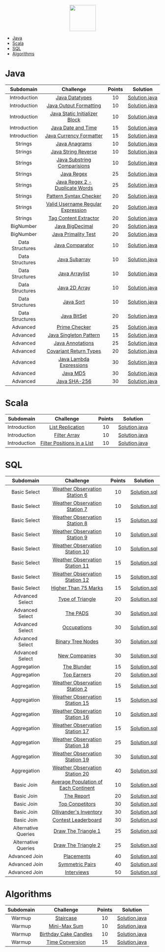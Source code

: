 <p align="center">
    <a href="https://www.hackerrank.com/dmytro_verner">
        <img height=85 src="https://d3keuzeb2crhkn.cloudfront.net/hackerrank/assets/styleguide/logo_wordmark-f5c5eb61ab0a154c3ed9eda24d0b9e31.svg">
    </a>
</p>

* [Java](#java)
* [Scala](#scala)
* [SQL](#sql)
* [Algorithms](#algorithms)

# Java

|          Subdomain          |                                                         Challenge                                                        | Points  |                                                                                         Solution                                                                                        |
|:---------------------------:|:------------------------------------------------------------------------------------------------------------------------:|:-------:|:---------------------------------------------------------------------------------------------------------------------------------------------------------------------------------------:|
|         Introduction        | [Java Datatypes](https://www.hackerrank.com/challenges/java-datatypes/problem)                                           |    10   | [Solution.java](https://github.com/dmverner/HackerRank_Solutions/blob/master/Java/Introduction/Java%20Datatypes/Solution.java)                                                          |
|         Introduction        | [Java Output Formatting](https://www.hackerrank.com/challenges/java-output-formatting/problem)                           |    10   | [Solution.java](https://github.com/dmverner/HackerRank_Solutions/blob/master/Java/Introduction/Java%20Output%20Formatting/Solution.java)                                                |
|         Introduction        | [Java Static Initializer Block](https://www.hackerrank.com/challenges/java-static-initializer-block/problem)             |    10   | [Solution.java](https://github.com/dmverner/HackerRank_Solutions/blob/master/Java/Introduction/Java%20Static%20Initializer%20Block/Solution.java)                                       |
|         Introduction        | [Java Date and Time](https://www.hackerrank.com/challenges/java-date-and-time/problem)                                   |    15   | [Solution.java](https://github.com/dmverner/HackerRank_Solutions/blob/master/Java/Introduction/Java%20Date%20and%20Time/Solution.java)                                                  |
|         Introduction        | [Java Currency Formatter](https://www.hackerrank.com/challenges/java-currency-formatter/problem)                         |    15   | [Solution.java](https://github.com/dmverner/HackerRank_Solutions/blob/master/Java/Introduction/Java%20Currency%20Formatter/Solution.java)                                               |
|         Strings             | [Java Anagrams](https://www.hackerrank.com/challenges/java-anagrams/problem)                                             |    10   | [Solution.java](https://github.com/dmytro-verner/HackerRank_Solutions/tree/master/Java/Strings/Java%20Anagrams/Solution.java)                                                           |
|         Strings             | [Java String Reverse](https://www.hackerrank.com/challenges/java-string-reverse/problem)                                 |    10   | [Solution.java](https://github.com/dmytro-verner/HackerRank_Solutions/tree/master/Java/Strings/Java%20String%20Reverse/Solution.java)                                                   |
|         Strings             | [Java Substring Comparisions](https://www.hackerrank.com/challenges/java-string-compare/problem)                         |    10   | [Solution.java](https://github.com/dmytro-verner/HackerRank_Solutions/blob/master/Java/Strings/Java%20Substring%20Comparisons/Solution.java)                                            |
|         Strings             | [Java Regex](https://www.hackerrank.com/challenges/java-regex/problem)                                                   |    25   | [Solution.java](https://github.com/dmytro-verner/HackerRank_Solutions/blob/master/Java/Strings/Java%20Regex/Solution.java)                                                              |
|         Strings             | [Java Regex 2 - Duplicate Words](https://www.hackerrank.com/challenges/duplicate-word/problem)                           |    25   | [Solution.java](https://github.com/dmytro-verner/HackerRank_Solutions/blob/master/Java/Strings/Java%20Regex%202%20-%20Duplicate%20Words/Solution.java)                                  |
|         Strings             | [Pattern Syntax Checker](https://www.hackerrank.com/challenges/pattern-syntax-checker/problem)                           |    20   | [Solution.java](https://github.com/dmytro-verner/HackerRank_Solutions/blob/master/Java/Strings/Pattern%20Syntax%20Checker/Solution.java)                                                |
|         Strings             | [Valid Username Regular Expression](https://www.hackerrank.com/challenges/valid-username-checker/problem)                |    20   | [Solution.java](https://github.com/dmytro-verner/HackerRank_Solutions/blob/master/Java/Strings/Valid%20Username%20Regular%20Expression/Solution.java)                                   |
|         Strings             | [Tag Content Extractor](https://www.hackerrank.com/challenges/tag-content-extractor/problem)                             |    20   | [Solution.java](https://github.com/dmytro-verner/HackerRank_Solutions/blob/master/Java/Strings/TagContentExtractor/Solution.java)                                                       |
|         BigNumber           | [Java BigDecimal](https://www.hackerrank.com/challenges/java-bigdecimal/problem)                                         |    20   | [Solution.java](https://github.com/dmytro-verner/HackerRank_Solutions/blob/master/Java/BigNumber/Java%20BigDecimal/Solution.java)                                                       |
|         BigNumber           | [Java Primality Test](https://www.hackerrank.com/challenges/java-primality-test/problem)                                 |    20   | [Solution.java](https://github.com/dmytro-verner/HackerRank_Solutions/blob/master/Java/BigNumber/Java%20Primality%20Test/Solution.java)                                                 |
|         Data Structures     | [Java Comparator](https://www.hackerrank.com/challenges/java-comparator/problem)                                         |    10   | [Solution.java](https://github.com/dmytro-verner/HackerRank_Solutions/blob/master/Java/Data%20Structures/Java%20Comparator/Solution.java)                                               |
|         Data Structures     | [Java Subarray](https://www.hackerrank.com/challenges/java-negative-subarray/problem)                                    |    10   | [Solution.java](https://github.com/dmytro-verner/HackerRank_Solutions/blob/master/Java/Data%20Structures/Java%20Subarray/Solution.java)                                                 |
|         Data Structures     | [Java Arraylist](https://www.hackerrank.com/challenges/java-arraylist/problem)                                           |    10   | [Solution.java](https://github.com/dmytro-verner/HackerRank_Solutions/blob/master/Java/Data%20Structures/Java%20Arraylist/Solution.java)                                                |
|         Data Structures     | [Java 2D Array](https://www.hackerrank.com/challenges/java-2d-array/problem)                                             |    10   | [Solution.java](https://github.com/dmytro-verner/HackerRank_Solutions/blob/master/Java/Data%20Structures/Java%202D%20Array/Solution.java)                                               |
|         Data Structures     | [Java Sort](https://www.hackerrank.com/challenges/java-sort/problem)                                                     |    10   | [Solution.java](https://github.com/dmytro-verner/HackerRank_Solutions/blob/master/Java/Data%20Structures/Java%20Sort/Solution.java)                                                     |
|         Data Structures     | [Java BitSet](https://www.hackerrank.com/challenges/java-bitset/problem)                                                 |    20   | [Solution.java](https://github.com/dmytro-verner/HackerRank_Solutions/blob/master/Java/Data%20Structures/Java%20BitSet/Solution.java)                                                   |
|         Advanced            | [Prime Checker](https://www.hackerrank.com/challenges/prime-checker/problem)                                             |    25   | [Solution.java](https://github.com/dmytro-verner/HackerRank_Solutions/blob/master/Java/Advanced/Prime%20Checker/Solution.java)                                                          |
|         Advanced            | [Java Singleton Pattern](https://www.hackerrank.com/challenges/java-singleton/problem)                                   |    15   | [Solution.java](https://github.com/dmytro-verner/HackerRank_Solutions/blob/master/Java/Advanced/Java%20Singleton%20Pattern/Solution.java)                                               |
|         Advanced            | [Java Annotations](https://www.hackerrank.com/challenges/java-annotations/problem)                                       |    25   | [Solution.java](https://github.com/dmytro-verner/HackerRank_Solutions/blob/master/Java/Advanced/Java%20Annotations/Solution.java)                                                       |
|         Advanced            | [Covariant Return Types](https://www.hackerrank.com/challenges/java-covariance/problem)                                  |    20   | [Solution.java](https://github.com/dmytro-verner/HackerRank_Solutions/blob/master/Java/Advanced/Covariant%20Return%20Types/Solution.java)                                               |
|         Advanced            | [Java Lambda Expressions](https://www.hackerrank.com/challenges/java-lambda-expressions/problem)                         |    30   | [Solution.java](https://github.com/dmytro-verner/HackerRank_Solutions/blob/master/Java/Advanced/Java%20Lambda%20Expressions/Solution.java)                                              |
|         Advanced            | [Java MD5](https://www.hackerrank.com/challenges/java-md5/problem)                                                       |    30   | [Solution.java](https://github.com/dmytro-verner/HackerRank_Solutions/blob/master/Java/Advanced/Java%20MD5/Solution.java)                                                               |
|         Advanced            | [Java SHA-256](https://www.hackerrank.com/challenges/sha-256/problem)                                                    |    30   | [Solution.java](https://github.com/dmytro-verner/HackerRank_Solutions/blob/master/Java/Advanced/Java%20SHA-256/Solution.java)                                                           |

# Scala

|          Subdomain          |                                                         Challenge                                                        | Points  |                                                                                         Solution                                                                                        |
|:---------------------------:|:------------------------------------------------------------------------------------------------------------------------:|:-------:|:---------------------------------------------------------------------------------------------------------------------------------------------------------------------------------------:|
|         Introduction        | [List Replication](https://www.hackerrank.com/challenges/fp-list-replication/problem)                                    |    10   | [Solution.java](https://github.com/dmytro-verner/HackerRank_Solutions/blob/master/Scala/Introduction/List%20Replication/Solution.scala)                                                 |
|         Introduction        | [Filter Array](https://www.hackerrank.com/challenges/fp-filter-array/problem)                                            |    10   | [Solution.java](https://github.com/dmytro-verner/HackerRank_Solutions/blob/master/Scala/Introduction/Filter%20Array/Solution.scala)                                                     |
|         Introduction        | [Filter Positions in a List](https://www.hackerrank.com/challenges/fp-filter-positions-in-a-list/problem)                |    10   | [Solution.java](https://github.com/dmytro-verner/HackerRank_Solutions/blob/master/Scala/Introduction/Filter%20Positions%20in%20a%20List/Solution.scala)                                 |

# SQL

|          Subdomain          |                                                         Challenge                                                           | Points  |                                                                                         Solution                                                                                       |
|:---------------------------:|:---------------------------------------------------------------------------------------------------------------------------:|:-------:|:--------------------------------------------------------------------------------------------------------------------------------------------------------------------------------------:|
|         Basic Select        | [Weather Observation Station 6](https://www.hackerrank.com/challenges/weather-observation-station-6/problem)                |    10   | [Solution.sql](https://github.com/dmytro-verner/HackerRank_Solutions/blob/master/SQL/Basic%20Select/Weather%20Observation%20Station%206.sql)                                           |
|         Basic Select        | [Weather Observation Station 7](https://www.hackerrank.com/challenges/weather-observation-station-7/problem)                |    10   | [Solution.sql](https://github.com/dmytro-verner/HackerRank_Solutions/blob/master/SQL/Basic%20Select/Weather%20Observation%20Station%207.sql)                                           |
|         Basic Select        | [Weather Observation Station 8](https://www.hackerrank.com/challenges/weather-observation-station-8/problem)                |    15   | [Solution.sql](https://github.com/dmytro-verner/HackerRank_Solutions/blob/master/SQL/Basic%20Select/Weather%20Observation%20Station%208.sql)                                           |
|         Basic Select        | [Weather Observation Station 9](https://www.hackerrank.com/challenges/weather-observation-station-9/problem)                |    10   | [Solution.sql](https://github.com/dmytro-verner/HackerRank_Solutions/blob/master/SQL/Basic%20Select/Weather%20Observation%20Station%209.sql)                                           |
|         Basic Select        | [Weather Observation Station 10](https://www.hackerrank.com/challenges/weather-observation-station-10/problem)              |    10   | [Solution.sql](https://github.com/dmytro-verner/HackerRank_Solutions/blob/master/SQL/Basic%20Select/Weather%20Observation%20Station%2010.sql)                                          |
|         Basic Select        | [Weather Observation Station 11](https://www.hackerrank.com/challenges/weather-observation-station-11/problem)              |    15   | [Solution.sql](https://github.com/dmytro-verner/HackerRank_Solutions/blob/master/SQL/Basic%20Select/Weather%20Observation%20Station%2011.sql)                                          |
|         Basic Select        | [Weather Observation Station 12](https://www.hackerrank.com/challenges/weather-observation-station-12/problem)              |    15   | [Solution.sql](https://github.com/dmytro-verner/HackerRank_Solutions/blob/master/SQL/Basic%20Select/Weather%20Observation%20Station%2012.sql)                                          |
|         Basic Select        | [Higher Than 75 Marks](https://www.hackerrank.com/challenges/more-than-75-marks/problem)                                    |    15   | [Solution.sql](https://github.com/dmytro-verner/HackerRank_Solutions/blob/master/SQL/Basic%20Select/Higher%20Than%2075%20Marks.sql)                                                    |
|         Advanced Select     | [Type of Triangle](https://www.hackerrank.com/challenges/what-type-of-triangle/problem)                                     |    20   | [Solution.sql](https://github.com/dmytro-verner/HackerRank_Solutions/blob/master/SQL/Advanced%20Select/Type%20of%20Triangle.sql)                                                       |
|         Advanced Select     | [The PADS](https://www.hackerrank.com/challenges/the-pads/problem)                                                          |    30   | [Solution.sql](https://github.com/dmytro-verner/HackerRank_Solutions/blob/master/SQL/Advanced%20Select/The%20PADS.sql)                                                                 |
|         Advanced Select     | [Occupations](https://www.hackerrank.com/challenges/occupations/problem)                                                    |    30   | [Solution.sql](https://github.com/dmytro-verner/HackerRank_Solutions/blob/master/SQL/Advanced%20Select/Occupations.sql)                                                                |
|         Advanced Select     | [Binary Tree Nodes](https://www.hackerrank.com/challenges/binary-search-tree-1/problem)                                     |    30   | [Solution.sql](https://github.com/dmytro-verner/HackerRank_Solutions/blob/master/SQL/Advanced%20Select/Binary%20Tree%20Nodes.sql)                                                      |
|         Advanced Select     | [New Companies](https://www.hackerrank.com/challenges/the-company/problem)                                                  |    30   | [Solution.sql](https://github.com/dmytro-verner/HackerRank_Solutions/blob/master/SQL/Advanced%20Select/New%20Companies.sql)                                                            |
|         Aggregation         | [The Blunder](https://www.hackerrank.com/challenges/the-blunder/problem)                                                    |    15   | [Solution.sql](https://github.com/dmytro-verner/HackerRank_Solutions/blob/master/SQL/Aggregation/The%20Blunder.sql)                                                                    |
|         Aggregation         | [Top Earners](https://www.hackerrank.com/challenges/earnings-of-employees/problem)                                          |    20   | [Solution.sql](https://github.com/dmytro-verner/HackerRank_Solutions/blob/master/SQL/Aggregation/Top%20Earners.sql)                                                                    |
|         Aggregation         | [Weather Observation Station 2](https://www.hackerrank.com/challenges/weather-observation-station-2/problem)                |    15   | [Solution.sql](https://github.com/dmytro-verner/HackerRank_Solutions/blob/master/SQL/Aggregation/Weather%20Observation%20Station%202.sql)                                              |
|         Aggregation         | [Weather Observation Station 15](https://www.hackerrank.com/challenges/weather-observation-station-15/problem)              |    15   | [Solution.sql](https://github.com/dmytro-verner/HackerRank_Solutions/blob/master/SQL/Aggregation/Weather%20Observation%20Station%2015.sql)                                             |
|         Aggregation         | [Weather Observation Station 16](https://www.hackerrank.com/challenges/weather-observation-station-16/problem)              |    10   | [Solution.sql](https://github.com/dmytro-verner/HackerRank_Solutions/blob/master/SQL/Aggregation/Weather%20Observation%20Station%2016.sql)                                             |
|         Aggregation         | [Weather Observation Station 17](https://www.hackerrank.com/challenges/weather-observation-station-17/problem)              |    15   | [Solution.sql](https://github.com/dmytro-verner/HackerRank_Solutions/blob/master/SQL/Aggregation/Weather%20Observation%20Station%2017.sql)                                             |
|         Aggregation         | [Weather Observation Station 18](https://www.hackerrank.com/challenges/weather-observation-station-18/problem)              |    25   | [Solution.sql](https://github.com/dmytro-verner/HackerRank_Solutions/blob/master/SQL/Aggregation/Weather%20Observation%20Station%2018.sql)                                             |
|         Aggregation         | [Weather Observation Station 19](https://www.hackerrank.com/challenges/weather-observation-station-19/problem)              |    30   | [Solution.sql](https://github.com/dmytro-verner/HackerRank_Solutions/blob/master/SQL/Aggregation/Weather%20Observation%20Station%2019.sql)                                             |
|         Aggregation         | [Weather Observation Station 20](https://www.hackerrank.com/challenges/weather-observation-station-20/problem)              |    40   | [Solution.sql](https://github.com/dmytro-verner/HackerRank_Solutions/blob/master/SQL/Aggregation/Weather%20Observation%20Station%2020.sql)                                             |
|         Basic Join          | [Average Population of Each Continent](https://www.hackerrank.com/challenges/average-population-of-each-continent/problem)  |    10   | [Solution.sql](https://github.com/dmytro-verner/HackerRank_Solutions/blob/master/SQL/Basic%20Join/Average%20Population%20of%20Each%20Continent.sql)                                    |
|         Basic Join          | [The Report](https://www.hackerrank.com/challenges/the-report/problem)                                                      |    20   | [Solution.sql](https://github.com/dmytro-verner/HackerRank_Solutions/blob/master/SQL/Basic%20Join/The%20Report.sql)                                                                    |
|         Basic Join          | [Top Conpetitors](https://www.hackerrank.com/challenges/full-score/problem)                                                 |    30   | [Solution.sql](https://github.com/dmytro-verner/HackerRank_Solutions/blob/master/SQL/Basic%20Join/Top%20Competitors.sql)                                                               |
|         Basic Join          | [Ollivander's Inventory](https://www.hackerrank.com/challenges/harry-potter-and-wands/problem)                              |    30   | [Solution.sql](https://github.com/dmytro-verner/HackerRank_Solutions/blob/master/SQL/Basic%20Join/Ollivander's%20Inventory.sql)                                                        |
|         Basic Join          | [Contest Leaderboard](https://www.hackerrank.com/challenges/contest-leaderboard/problem)                                    |    30   | [Solution.sql](https://github.com/dmytro-verner/HackerRank_Solutions/blob/master/SQL/Basic%20Join/Contest%20Leaderboard.sql)                                                           |
|         Alternative Queries | [Draw The Triangle 1](https://www.hackerrank.com/challenges/draw-the-triangle-1/problem)                                    |    25   | [Solution.sql](https://github.com/dmytro-verner/HackerRank_Solutions/blob/master/SQL/Alternative%20Queries/Draw%20The%20Triangle%201.sql)                                              |
|         Alternative Queries | [Draw The Triangle 2](https://www.hackerrank.com/challenges/draw-the-triangle-2/problem)                                    |    25   | [Solution.sql](https://github.com/dmytro-verner/HackerRank_Solutions/blob/master/SQL/Alternative%20Queries/Draw%20The%20Triangle%202.sql)                                              |
|         Advanced Join       | [Placements](https://www.hackerrank.com/challenges/placements/problem)                                                      |    40   | [Solution.sql](https://github.com/dmytro-verner/HackerRank_Solutions/blob/master/SQL/Advanced%20Join/Placements.sql)                                                                   |
|         Advanced Join       | [Symmetric Pairs](https://www.hackerrank.com/challenges/symmetric-pairs/problem)                                            |    40   | [Solution.sql](https://github.com/dmytro-verner/HackerRank_Solutions/blob/master/SQL/Advanced%20Join/Symmetric%20Pairs.sql)                                                            |
|         Advanced Join       | [Interviews](https://www.hackerrank.com/challenges/interviews/problem)                                                      |    50   | [Solution.sql](https://github.com/dmytro-verner/HackerRank_Solutions/blob/master/SQL/Advanced%20Join/Interviews.sql)                                              |



# Algorithms

|          Subdomain          |                                                         Challenge                                                           | Points  |                                                                                         Solution                                                                                        |
|:---------------------------:|:---------------------------------------------------------------------------------------------------------------------------:|:-------:|:---------------------------------------------------------------------------------------------------------------------------------------------------------------------------------------:|
|         Warmup              | [Staircase](https://www.hackerrank.com/challenges/staircase/problem)                                                        |    10   | [Solution.java](https://github.com/dmytro-verner/HackerRank_Solutions/blob/master/Algorithms/Warmup/Staircase.java)                                                                     |
|         Warmup              | [Mini-Max Sum](https://www.hackerrank.com/challenges/mini-max-sum/problem)                                                  |    10   | [Solution.java](https://github.com/dmytro-verner/HackerRank_Solutions/blob/master/Algorithms/Warmup/Mini-Max%20Sum.java)                                                                |
|         Warmup              | [Birthday Cake Candles](https://www.hackerrank.com/challenges/birthday-cake-candles/problem)                                |    10   | [Solution.java](https://github.com/dmytro-verner/HackerRank_Solutions/blob/master/Algorithms/Warmup/Birthday%20Cake%20Candles.java)                                                     |
|         Warmup              | [Time Conversion](https://www.hackerrank.com/challenges/time-conversion/problem)                                            |    15   | [Solution.java](https://github.com/dmytro-verner/HackerRank_Solutions/blob/master/Algorithms/Warmup/Time%20Conversion.java)                                                             |

